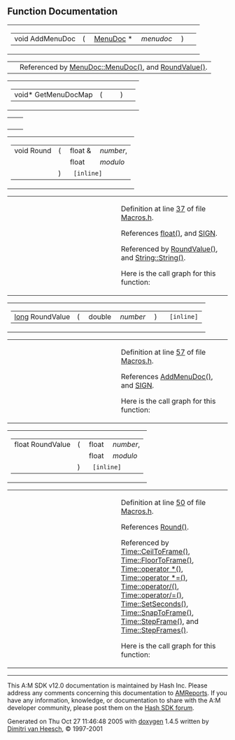## Function Documentation

<span id="6b5e2a07d136b8f00d46862572354d4d" class="anchor"></span>

<table class="mdTable" data-cellpadding="2" data-cellspacing="0">
<colgroup>
<col style="width: 100%" />
</colgroup>
<tbody>
<tr>
<td class="mdRow"><table data-cellpadding="0" data-cellspacing="0" data-border="0">
<tbody>
<tr>
<td class="md" data-nowrap="" data-valign="top">void AddMenuDoc</td>
<td class="md" data-valign="top">( </td>
<td class="md" data-nowrap="" data-valign="top"><a href="classMenuDoc.md" class="el">MenuDoc</a> * </td>
<td class="mdname1" data-valign="top" data-nowrap=""><em>menudoc</em></td>
<td class="md" data-valign="top"> ) </td>
<td class="md" data-nowrap=""></td>
</tr>
</tbody>
</table></td>
</tr>
</tbody>
</table>

|  |  |
|----|----|
|   | Referenced by <a href="Macros_8h-source.md#l00070" class="el">MenuDoc::MenuDoc()</a>, and <a href="Macros_8h-source.md#l00057" class="el">RoundValue()</a>. |

<span id="d0887ba082879415d738fa730634e0b8" class="anchor"></span>

<table class="mdTable" data-cellpadding="2" data-cellspacing="0">
<colgroup>
<col style="width: 100%" />
</colgroup>
<tbody>
<tr>
<td class="mdRow"><table data-cellpadding="0" data-cellspacing="0" data-border="0">
<tbody>
<tr>
<td class="md" data-nowrap="" data-valign="top">void* GetMenuDocMap</td>
<td class="md" data-valign="top">( </td>
<td class="mdname1" data-valign="top" data-nowrap=""></td>
<td class="md" data-valign="top"> ) </td>
<td class="md" data-nowrap=""></td>
</tr>
</tbody>
</table></td>
</tr>
</tbody>
</table>

|     |     |
|-----|-----|
|     |     |

<span id="495073ac7cbcaab66a4aa8ab73beacea" class="anchor"></span>

<table class="mdTable" data-cellpadding="2" data-cellspacing="0">
<colgroup>
<col style="width: 100%" />
</colgroup>
<tbody>
<tr>
<td class="mdRow"><table data-cellpadding="0" data-cellspacing="0" data-border="0">
<tbody>
<tr>
<td class="md" data-nowrap="" data-valign="top">void Round</td>
<td class="md" data-valign="top">( </td>
<td class="md" data-nowrap="" data-valign="top">float &amp; </td>
<td class="mdname" data-nowrap=""><em>number</em>,</td>
</tr>
<tr>
<td class="md" style="text-align: right;" data-nowrap=""></td>
<td class="md"></td>
<td class="md" data-nowrap="">float </td>
<td class="mdname" data-nowrap=""><em>modulo</em></td>
</tr>
<tr>
<td class="md"></td>
<td class="md">) </td>
<td colspan="2" class="md"><code> [inline]</code></td>
</tr>
</tbody>
</table></td>
</tr>
</tbody>
</table>

<table data-cellspacing="5" data-cellpadding="0" data-border="0">
<colgroup>
<col style="width: 50%" />
<col style="width: 50%" />
</colgroup>
<tbody>
<tr>
<td> </td>
<td><p>Definition at line <a href="Macros_8h-source.md#l00037" class="el">37</a> of file <a href="Macros_8h-source.md" class="el">Macros.h</a>.</p>
<p>References <a href="Rave_8h.md#51b38547609c2cb31342492287c149e1" class="el">float()</a>, and <a href="IEModel_8h-source.md#l00024" class="el">SIGN</a>.</p>
<p>Referenced by <a href="Macros_8h-source.md#l00050" class="el">RoundValue()</a>, and <a href="StrClass_8h-source.md#l00232" class="el">String::String()</a>.</p>
<p>Here is the call graph for this function:</p>
<span class="image placeholder" data-original-image-src="Macros_8h_495073ac7cbcaab66a4aa8ab73beacea_cgraph.gif" data-original-image-title="" data-border="0" usemap="#Macros_8h_495073ac7cbcaab66a4aa8ab73beacea_cgraph_map"></span></td>
</tr>
</tbody>
</table>

<span id="c6c07df7f3eca3eb9b9e0b085edb9642" class="anchor"></span>

<table class="mdTable" data-cellpadding="2" data-cellspacing="0">
<colgroup>
<col style="width: 100%" />
</colgroup>
<tbody>
<tr>
<td class="mdRow"><table data-cellpadding="0" data-cellspacing="0" data-border="0">
<tbody>
<tr>
<td class="md" data-nowrap="" data-valign="top"><a href="Rave_8h.md#f03dc93db7c58a69ed5c83e1fa49cf0e" class="el">long</a> RoundValue</td>
<td class="md" data-valign="top">( </td>
<td class="md" data-nowrap="" data-valign="top">double </td>
<td class="mdname1" data-valign="top" data-nowrap=""><em>number</em></td>
<td class="md" data-valign="top"> ) </td>
<td class="md" data-nowrap=""><code> [inline]</code></td>
</tr>
</tbody>
</table></td>
</tr>
</tbody>
</table>

<table data-cellspacing="5" data-cellpadding="0" data-border="0">
<colgroup>
<col style="width: 50%" />
<col style="width: 50%" />
</colgroup>
<tbody>
<tr>
<td> </td>
<td><p>Definition at line <a href="Macros_8h-source.md#l00057" class="el">57</a> of file <a href="Macros_8h-source.md" class="el">Macros.h</a>.</p>
<p>References <a href="Macros_8h.md#6b5e2a07d136b8f00d46862572354d4d" class="el">AddMenuDoc()</a>, and <a href="IEModel_8h-source.md#l00024" class="el">SIGN</a>.</p>
<p>Here is the call graph for this function:</p>
<span class="image placeholder" data-original-image-src="Macros_8h_c6c07df7f3eca3eb9b9e0b085edb9642_cgraph.gif" data-original-image-title="" data-border="0" usemap="#Macros_8h_c6c07df7f3eca3eb9b9e0b085edb9642_cgraph_map"></span></td>
</tr>
</tbody>
</table>

<span id="f2652f9370c8bebd9390cf48e93a8804" class="anchor"></span>

<table class="mdTable" data-cellpadding="2" data-cellspacing="0">
<colgroup>
<col style="width: 100%" />
</colgroup>
<tbody>
<tr>
<td class="mdRow"><table data-cellpadding="0" data-cellspacing="0" data-border="0">
<tbody>
<tr>
<td class="md" data-nowrap="" data-valign="top">float RoundValue</td>
<td class="md" data-valign="top">( </td>
<td class="md" data-nowrap="" data-valign="top">float </td>
<td class="mdname" data-nowrap=""><em>number</em>,</td>
</tr>
<tr>
<td class="md" style="text-align: right;" data-nowrap=""></td>
<td class="md"></td>
<td class="md" data-nowrap="">float </td>
<td class="mdname" data-nowrap=""><em>modulo</em></td>
</tr>
<tr>
<td class="md"></td>
<td class="md">) </td>
<td colspan="2" class="md"><code> [inline]</code></td>
</tr>
</tbody>
</table></td>
</tr>
</tbody>
</table>

<table data-cellspacing="5" data-cellpadding="0" data-border="0">
<colgroup>
<col style="width: 50%" />
<col style="width: 50%" />
</colgroup>
<tbody>
<tr>
<td> </td>
<td><p>Definition at line <a href="Macros_8h-source.md#l00050" class="el">50</a> of file <a href="Macros_8h-source.md" class="el">Macros.h</a>.</p>
<p>References <a href="Macros_8h-source.md#l00037" class="el">Round()</a>.</p>
<p>Referenced by <a href="HashTime_8h-source.md#l00256" class="el">Time::CeilToFrame()</a>, <a href="HashTime_8h-source.md#l00250" class="el">Time::FloorToFrame()</a>, <a href="HashTime_8h-source.md#l00119" class="el">Time::operator *()</a>, <a href="HashTime_8h-source.md#l00161" class="el">Time::operator *=()</a>, <a href="HashTime_8h-source.md#l00131" class="el">Time::operator/()</a>, <a href="HashTime_8h-source.md#l00171" class="el">Time::operator/=()</a>, <a href="HashTime_8h-source.md#l00198" class="el">Time::SetSeconds()</a>, <a href="HashTime_8h-source.md#l00243" class="el">Time::SnapToFrame()</a>, <a href="HashTime_8h-source.md#l00233" class="el">Time::StepFrame()</a>, and <a href="HashTime_8h-source.md#l00238" class="el">Time::StepFrames()</a>.</p>
<p>Here is the call graph for this function:</p>
<span class="image placeholder" data-original-image-src="Macros_8h_f2652f9370c8bebd9390cf48e93a8804_cgraph.gif" data-original-image-title="" data-border="0" usemap="#Macros_8h_f2652f9370c8bebd9390cf48e93a8804_cgraph_map"></span></td>
</tr>
</tbody>
</table>

------------------------------------------------------------------------

<span class="small">This A:M SDK v12.0 documentation is maintained by Hash Inc. Please address any comments concerning this documentation to [AMReports](http://www.hash.com/reports). If you have any information, knowledge, or documentation to share with the A:M developer community, please post them on the [Hash SDK forum](http://www.hash.com/forums/index.php?showforum=11).</span>

Generated on Thu Oct 27 11:46:48 2005 with [<span class="image placeholder" original-image-src="doxygen.png" original-image-title="" height="45" width="100" align="middle" border="0">doxygen</span>](http://www.doxygen.org/index.html) 1.4.5 written by [Dimitri van Heesch](mailto:dimitri@stack.nl), © 1997-2001
